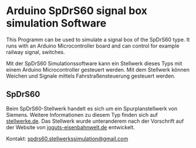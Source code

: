 # Arduino SpDrS60 signal box simulation Software

This Programm can be used to simulate a signal box of the SpDrS60 type. It runs with an Arduino Microcontroller board and can control for example railway signal, switches.

Mit der SpDrS60 Simulationssoftware kann ein Stellwerk dieses Typs mit einem Arduino Microcontroller gesteuert werden. 
Mit dem Stellwerk können Weichen und Signale mittels Fahrstraßensteuerung gesteuert werden.

## SpDrS60
Beim SpDrS60-Stellwerk handelt es sich um ein Spurplanstellwerk von Siemens. Weitere Informationen zu diesem Typ finden sich auf 
[stellwerke.de](http://www.stellwerke.de/formen/seite2_m.html). Das Stellwerk wurde unteranderem nach der Vorschrift auf der Website von 
[joguts-eisenbahnwelt.de](https://joguts-eisenbahnwelt.de/archiv/vorschriften/ds-vorschriften/deutsche-bundesbahn/) entwickelt.

Kontakt: spdrs60.stellwerkssimulation@gmail.com
